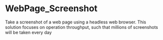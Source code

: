 # WebPage_Screenshot
Take a screenshot of a web page using a headless web browser. This solution focuses on operation throughput, such that millions of screenshots will be taken every day
